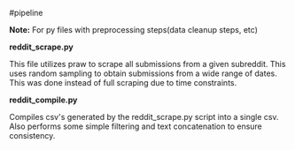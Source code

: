 #pipeline

**Note:** For py files with preprocessing steps(data cleanup steps, etc)

**reddit_scrape.py**

This file utilizes praw to scrape all submissions from a given subreddit. This uses random sampling to obtain submissions from a wide range of dates. This was done instead of full scraping due to time constraints.

**reddit_compile.py**

Compiles csv's generated by the reddit_scrape.py script into a single csv. Also performs some simple filtering and text concatenation to ensure consistency.
